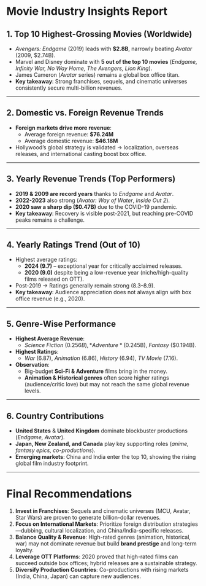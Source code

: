 
# Movie Industry Insights Report  

## 1. Top 10 Highest-Grossing Movies (Worldwide)  
- *Avengers: Endgame* (2019) leads with **$2.8B**, narrowly beating *Avatar* (2009, $2.74B).  
- Marvel and Disney dominate with **5 out of the top 10 movies** (*Endgame, Infinity War, No Way Home, The Avengers, Lion King*).  
- James Cameron (*Avatar* series) remains a global box office titan.  
- **Key takeaway**: Strong franchises, sequels, and cinematic universes consistently secure multi-billion revenues.  
---

## 2. Domestic vs. Foreign Revenue Trends  
- **Foreign markets drive more revenue**:  
  - Average foreign revenue: **$76.24M**  
  - Average domestic revenue: **$46.18M**  
- Hollywood’s global strategy is validated → localization, overseas releases, and international casting boost box office.  

---

## 3. Yearly Revenue Trends (Top Performers)  
- **2019 & 2009 are record years** thanks to *Endgame* and *Avatar*.  
- **2022-2023** also strong (*Avatar: Way of Water*, *Inside Out 2*).  
- **2020 saw a sharp dip ($0.47B)** due to the COVID-19 pandemic.  
- **Key takeaway**: Recovery is visible post-2021, but reaching pre-COVID peaks remains a challenge.  

---

## 4. Yearly Ratings Trend (Out of 10)  
- Highest average ratings:  
  - **2024 (9.7)** – exceptional year for critically acclaimed releases.  
  - **2020 (9.0)** despite being a low-revenue year (niche/high-quality films released on OTT).  
- Post-2019 → Ratings generally remain strong (8.3–8.9).  
- **Key takeaway**: Audience appreciation does not always align with box office revenue (e.g., 2020).  

---

## 5. Genre-Wise Performance  
- **Highest Average Revenue**:  
  - *Science Fiction* ($0.256B), *Adventure* ($0.245B), *Fantasy* ($0.194B).  
- **Highest Ratings**:  
  - *War* (6.87), *Animation* (6.86), *History* (6.94), *TV Movie* (7.16).  
- **Observation**:  
  - Big-budget **Sci-Fi & Adventure** films bring in the money.  
  - **Animation & Historical genres** often score higher ratings (audience/critic love) but may not reach the same global revenue levels.  

---

## 6. Country Contributions  
- **United States** & **United Kingdom** dominate blockbuster productions (*Endgame, Avatar*).  
- **Japan, New Zealand, and Canada** play key supporting roles (*anime, fantasy epics, co-productions*).  
- **Emerging markets**: China and India enter the top 10, showing the rising global film industry footprint.  

---

# Final Recommendations
1. **Invest in Franchises**: Sequels and cinematic universes (MCU, Avatar, Star Wars) are proven to generate billion-dollar revenues.  
2. **Focus on International Markets**: Prioritize foreign distribution strategies—dubbing, cultural localization, and China/India-specific releases.  
3. **Balance Quality & Revenue**: High-rated genres (animation, historical, war) may not dominate revenue but build **brand prestige** and long-term loyalty.  
4. **Leverage OTT Platforms**: 2020 proved that high-rated films can succeed outside box offices; hybrid releases are a sustainable strategy.  
5. **Diversify Production Countries**: Co-productions with rising markets (India, China, Japan) can capture new audiences.  
